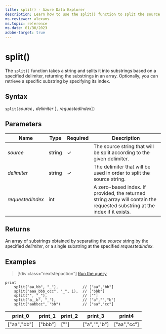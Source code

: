 ```yaml
---
title: split() - Azure Data Explorer
description: Learn how to use the split() function to split the source string according to a given delimiter.
ms.reviewer: alexans
ms.topic: reference
ms.date: 01/30/2023
adobe-target: true
---
```

# split()

The `split()` function takes a string and splits it into substrings based on a specified delimiter, returning the substrings in an array. Optionally, you can retrieve a specific substring by specifying its index.

## Syntax

`split(`*source*`,` *delimiter* [`,` *requestedIndex*]`)`

## Parameters

| Name | Type | Required | Description |
|--|--|--|--|
| *source* | string | &check; | The source string that will be split according to the given delimiter.|
| *delimiter* | string | &check; | The delimiter that will be used in order to split the source string.|
| *requestedIndex* | int | | A zero-based index. If provided, the returned string array will contain the requested substring at the index if it exists.|

## Returns

An array of substrings obtained by separating the *source* string by the specified *delimiter*, or a single substring at the specified *requestedIndex*.

## Examples

> [!div class="nextstepaction"]
> <a href="https://dataexplorer.azure.com/clusters/help/databases/Samples?query=H4sIAAAAAAAAA22OQQrAIAwE731FyKlCQPqeIsF4EkqR1v/TWAvS4F43s5ly5bMuoLnLkeuKMbIIEiCjIxjxHnYtkVDr8CcaIpxS6hzB1tCXEHs9mR77Zph5ZvKpqEmTsS4iXUP/upm9tuEBNARoOvUAAAA=" target="_blank">Run the query</a>

```kusto
print
    split("aa_bb", "_"),           // ["aa","bb"]
    split("aaa_bbb_ccc", "_", 1),  // ["bbb"]
    split("", "_"),                // [""]
    split("a__b", "_"),            // ["a","","b"]
    split("aabbcc", "bb")          // ["aa","cc"]
```

|print_0|print_1|print_2|print_3|print4|
|--|--|--|--|--|
|["aa","bb"] |["bbb"] |[""] |["a","","b"] |["aa","cc"]
